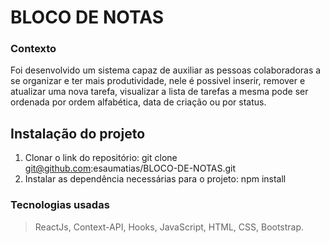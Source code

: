 # BLOCO DE NOTAS

### Contexto

Foi desenvolvido um sistema capaz de auxiliar as pessoas colaboradoras a se organizar e ter mais produtividade, nele é possivel inserir, remover e atualizar uma nova tarefa, visualizar a lista de tarefas a mesma pode ser ordenada por ordem alfabética, data de criação ou por status.

## Instalação do projeto

1. Clonar o link do repositório: git clone git@github.com:esaumatias/BLOCO-DE-NOTAS.git
2. Instalar as dependência necessárias para o projeto: npm install


### Tecnologias usadas

>ReactJs, Context-API, Hooks, JavaScript, HTML, CSS, Bootstrap.
